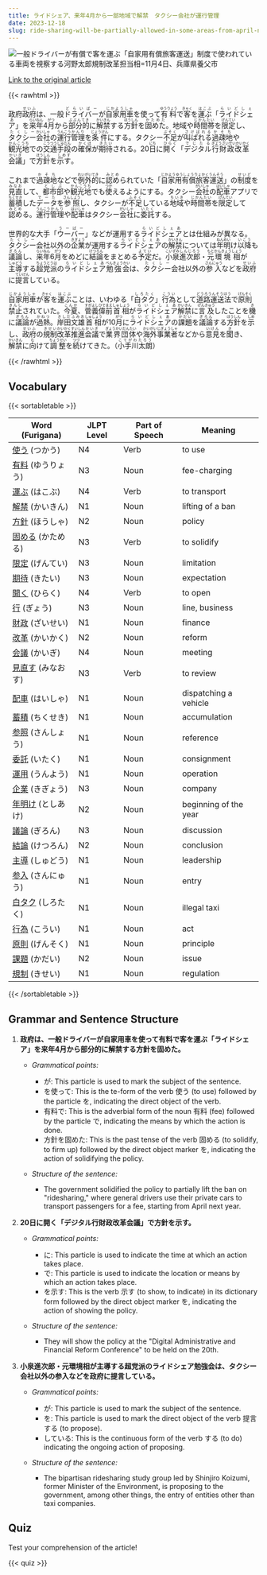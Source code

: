 ```yaml
---
title: ライドシェア、来年4月から一部地域で解禁　タクシー会社が運行管理
date: 2023-12-18
slug: ride-sharing-will-be-partially-allowed-in-some-areas-from-april-next-year-with-taxi-companies-managing-the-operations
---
```


![一般ドライバーが有償で客を運ぶ「自家用有償旅客運送」制度で使われている車両を視察する河野太郎規制改革担当相=11月4日、兵庫県養父市](https://www.asahicom.jp/imgopt/img/046681eb22/comm_L/AS20231218001896.jpg "一般ドライバーが有償で客を運ぶ「自家用有償旅客運送」制度で使われている車両を視察する河野太郎規制改革担当相=11月4日、兵庫県養父市")

[Link to the original article](https://asahi.com/articles/ASRDL4WDPRDLULFA018.html?iref=comtop_7_06)

{{< rawhtml >}}
<p>政府<ruby>政府<rt>せいふ</rt></ruby>は、一般<ruby>ドライバー<rt>どらいばー</rt></ruby>が<ruby>自家用車<rt>じかようしゃ</rt></ruby>を使って<ruby>有料<rt>ゆうりょう</rt></ruby>で<ruby>客<rt>きゃく</rt></ruby>を<ruby>運ぶ<rt>はこぶ</rt></ruby>「<ruby>ライドシェア<rt>らいどしぇあ</rt></ruby>」を<ruby>来年<rt>らいねん</rt></ruby>4<ruby>月<rt>がつ</rt></ruby>から<ruby>部分的<rt>ぶぶんてき</rt></ruby>に<ruby>解禁<rt>かいきん</rt></ruby>する<ruby>方針<rt>ほうしん</rt></ruby>を<ruby>固めた<rt>かためた</rt></ruby>。地域や<ruby>時間帯<rt>じかんたい</rt></ruby>を<ruby>限定<rt>げんてい</rt></ruby>し、<ruby>タクシー<rt>たくしー</rt></ruby><ruby>会社<rt>かいしゃ</rt></ruby>の<ruby>運行<rt>うんこう</rt></ruby><ruby>管理<rt>かんり</rt></ruby>を<ruby>条件<rt>じょうけん</rt></ruby>にする。タクシー<ruby>不足<rt>ぶそく</rt></ruby>が<ruby>叫ばれる<rt>さけばれる</rt></ruby><ruby>過疎地<rt>かそち</rt></ruby>や<ruby>観光地<rt>かんこうち</rt></ruby>での<ruby>交通手段<rt>こうつうしゅだん</rt></ruby>の<ruby>確保<rt>かくほ</rt></ruby>が<ruby>期待<rt>きたい</rt></ruby>される。20<ruby>日<rt>にち</rt></ruby>に<ruby>開く<rt>ひらく</rt></ruby>「<ruby>デジタル<rt>でじたる</rt></ruby><ruby>行財政改革<rt>ぎょうざいせいかいかく</rt></ruby><ruby>会議<rt>かいぎ</rt></ruby>」で<ruby>方針<rt>ほうしん</rt></ruby>を<ruby>示す<rt>しめす</rt></ruby>。</p>

<p>これまで<ruby>過疎地<rt>かそち</rt></ruby>などで<ruby>例外的<rt>れいがいてき</rt></ruby>に<ruby>認め<rt>みとめ</rt></ruby>られていた「<ruby>自家用有償旅客運送<rt>じかようゆうしょうりょかくうんそう</rt></ruby>」の<ruby>制度<rt>せいど</rt></ruby>を<ruby>見直<rt>みなお</rt></ruby>して、<ruby>都市部<rt>としぶ</rt></ruby>や<ruby>観光地<rt>かんこうち</rt></ruby>でも<ruby>使<rt>つか</rt></ruby>えるようにする。タクシー<ruby>会社<rt>がいしゃ</rt></ruby>の<ruby>配車<rt>はいしゃ</rt></ruby>アプリで<ruby>蓄積<rt>ちくせき</rt></ruby>した<ruby>データ<rt>でーた</rt></ruby>を<ruby>参照<rt>さんしょう</rt></ruby>し、タクシーが<ruby>不足<rt>ふそく</rt></ruby>している<ruby>地域<rt>ちいき</rt></ruby>や<ruby>時間帯<rt>じかんたい</rt></ruby>を<ruby>限定<rt>げんてい</rt></ruby>して<ruby>認め<rt>みとめ</rt></ruby>る。<ruby>運行<rt>うんこう</rt></ruby><ruby>管理<rt>かんり</rt></ruby>や<ruby>配車<rt>はいしゃ</rt></ruby>はタクシー<ruby>会社<rt>がいしゃ</rt></ruby>に<ruby>委託<rt>いたく</rt></ruby>する。</p>

<p>世界的な大手「<ruby>ウーバー<rt>うーばー</rt></ruby>」などが運用する<ruby>ライドシェア<rt>らいどしぇあ</rt></ruby>とは仕組みが異なる。<ruby>タクシー<rt>たくしー</rt></ruby>会社以外の<ruby>企業<rt>きぎょう</rt></ruby>が運用する<ruby>ライドシェア<rt>らいどしぇあ</rt></ruby>の<ruby>解禁<rt>かいきん</rt></ruby>については<ruby>年明<rt>ねんめい</rt></ruby>け<ruby>以降<rt>いこう</rt></ruby>も<ruby>議論<rt>ぎろん</rt></ruby>し、<ruby>来年<rt>らいねん</rt></ruby>6<ruby>月<rt>がつ</rt></ruby>をめどに<ruby>結論<rt>けつろん</rt></ruby>をまとめる<ruby>予定<rt>よてい</rt></ruby>だ。<ruby>小泉<rt>こいずみ</rt></ruby><ruby>進次郎<rt>しんじろう</rt></ruby>・<ruby>元<rt>もと</rt></ruby><ruby>環境<rt>かんきょう</rt></ruby><ruby>相<rt>しょう</rt></ruby>が<ruby>主導<rt>しゅどう</rt></ruby>する<ruby>超党派<rt>ちょうとうは</rt></ruby>の<ruby>ライドシェア<rt>らいどしぇあ</rt></ruby><ruby>勉強会<rt>べんきょうかい</rt></ruby>は、<ruby>タクシー<rt>たくしー</rt></ruby>会社以外の<ruby>参入<rt>さんにゅう</rt></ruby>などを<ruby>政府<rt>せいふ</rt></ruby>に<ruby>提言<rt>ていげん</rt></ruby>している。</p>

<p><ruby>自家用車<rt>じかようしゃ</rt></ruby>が<ruby>客<rt>きゃく</rt></ruby>を<ruby>運ぶ<rt>はこぶ</rt></ruby>ことは、いわゆる「<ruby>白タク<rt>しろたく</rt></ruby>」<ruby>行為<rt>こうい</rt></ruby>として<ruby>道路運送法<rt>どうろうんそうほう</rt></ruby>で<ruby>原則<rt>げんそく</rt></ruby><ruby>禁止<rt>きんし</rt></ruby>されていた。<ruby>今夏<rt>こんか</rt></ruby>、<ruby>菅義偉<rt>すがよしひで</rt></ruby><ruby>前<rt>まえ</rt></ruby><ruby>首相<rt>しゅしょう</rt></ruby>が<ruby>ライドシェア<rt>らいどしぇあ</rt></ruby><ruby>解禁<rt>かいきん</rt></ruby>に<ruby>言及<rt>げんきゅう</rt></ruby>したことを<ruby>機<rt>き</rt></ruby>に<ruby>議論<rt>ぎろん</rt></ruby>が<ruby>過熱<rt>かねつ</rt></ruby>。<ruby>岸田文雄<rt>きしだふみお</rt></ruby><ruby>首相<rt>しゅしょう</rt></ruby>が10<ruby>月<rt>がつ</rt></ruby>に<ruby>ライドシェア<rt>らいどしぇあ</rt></ruby>の<ruby>課題<rt>かだい</rt></ruby>を<ruby>議論<rt>ぎろん</rt></ruby>する<ruby>方針<rt>ほうしん</rt></ruby>を<ruby>示<rt>しめ</rt></ruby>し、<ruby>政府<rt>せいふ</rt></ruby>の<ruby>規制<rt>きせい</rt></ruby><ruby>改革<rt>かいかく</rt></ruby><ruby>推進<rt>すいしん</rt></ruby><ruby>会議<rt>かいぎ</rt></ruby>で<ruby>業界団体<rt>ぎょうかいだんたい</rt></ruby>や<ruby>海外事業者<rt>かいがいじぎょうしゃ</rt></ruby>などから<ruby>意見<rt>いけん</rt></ruby>を<ruby>聞<rt>き</rt></ruby>き、<ruby>解禁<rt>かいきん</rt></ruby>に<ruby>向<rt>む</rt></ruby>けて<ruby>調整<rt>ちょうせい</rt></ruby>を<ruby>続<rt>つづ</rt></ruby>けてきた。（<ruby>小手川太朗<rt>こてがわたろう</rt></ruby>）</p>
{{< /rawhtml >}}

## Vocabulary


{{< sortabletable >}}

| Word (Furigana) | JLPT Level | Part of Speech | Meaning |
|-----------------|------------|----------------|---------|
|[使う](https://jisho.org/search/%E4%BD%BF%E3%81%86) (つかう)| N4 | Verb | to use |
|[有料](https://jisho.org/search/%E6%9C%89%E6%96%99) (ゆうりょう)| N3 | Noun | fee-charging |
|[運ぶ](https://jisho.org/search/%E9%81%8B%E3%81%B6) (はこぶ)| N4 | Verb | to transport |
|[解禁](https://jisho.org/search/%E8%A7%A3%E7%A6%81) (かいきん)| N1 | Noun | lifting of a ban |
|[方針](https://jisho.org/search/%E6%96%B9%E9%87%9D) (ほうしゃ)| N2 | Noun | policy |
|[固める](https://jisho.org/search/%E5%9B%BA%E3%82%81%E3%82%8B) (かためる)| N3 | Verb | to solidify |
|[限定](https://jisho.org/search/%E9%99%90%E5%AE%9A) (げんてい)| N3 | Noun | limitation |
|[期待](https://jisho.org/search/%E6%9C%9F%E5%BE%85) (きたい)| N3 | Noun | expectation |
|[開く](https://jisho.org/search/%E9%96%8B%E3%81%8F) (ひらく)| N4 | Verb | to open |
|[行](https://jisho.org/search/%E8%A1%8C) (ぎょう)| N3 | Noun | line, business |
|[財政](https://jisho.org/search/%E8%B2%A1%E6%94%BF) (ざいせい)| N1 | Noun | finance |
|[改革](https://jisho.org/search/%E6%94%B9%E9%9D%A9) (かいかく)| N2 | Noun | reform |
|[会議](https://jisho.org/search/%E4%BC%9A%E8%AD%B0) (かいぎ)| N4 | Noun | meeting |
|[見直す](https://jisho.org/search/%E8%A6%8B%E7%9B%B4%E3%81%99) (みなおす)| N3 | Verb | to review |
|[配車](https://jisho.org/search/%E9%85%8D%E8%BB%8A) (はいしゃ)| N1 | Noun | dispatching a vehicle |
|[蓄積](https://jisho.org/search/%E8%93%84%E7%A9%8D) (ちくせき)| N1 | Noun | accumulation |
|[参照](https://jisho.org/search/%E5%8F%82%E7%85%A7) (さんしょう)| N1 | Noun | reference |
|[委託](https://jisho.org/search/%E5%A7%94%E8%A8%97) (いたく)| N1 | Noun | consignment |
|[運用](https://jisho.org/search/%E9%81%8B%E7%94%A8) (うんよう)| N1 | Noun | operation |
|[企業](https://jisho.org/search/%E4%BC%81%E6%A5%AD) (きぎょう)| N3 | Noun | company |
|[年明け](https://jisho.org/search/%E5%B9%B4%E6%98%8E%E3%81%91) (としあけ)| N2 | Noun | beginning of the year |
|[議論](https://jisho.org/search/%E8%AD%B0%E8%AB%96) (ぎろん)| N3 | Noun | discussion |
|[結論](https://jisho.org/search/%E7%B5%90%E8%AB%96) (けつろん)| N2 | Noun | conclusion |
|[主導](https://jisho.org/search/%E4%B8%BB%E5%B0%8E) (しゅどう)| N1 | Noun | leadership |
|[参入](https://jisho.org/search/%E5%8F%82%E5%85%A5) (さんにゅう)| N1 | Noun | entry |
|[白タク](https://jisho.org/search/%E7%99%BD%E3%82%BF%E3%82%AF) (しろたく)| N1 | Noun | illegal taxi |
|[行為](https://jisho.org/search/%E8%A1%8C%E7%82%BA) (こうい)| N1 | Noun | act |
|[原則](https://jisho.org/search/%E5%8E%9F%E5%89%87) (げんそく)| N1 | Noun | principle |
|[課題](https://jisho.org/search/%E8%AA%B2%E9%A1%8C) (かだい)| N2 | Noun | issue |
|[規制](https://jisho.org/search/%E8%A6%8F%E5%88%B6) (きせい)| N1 | Noun | regulation |

{{< /sortabletable >}}


## Grammar and Sentence Structure

1. **政府は、一般ドライバーが自家用車を使って有料で客を運ぶ「ライドシェア」を来年4月から部分的に解禁する方針を固めた。**
   - *Grammatical points:* 
     - が: This particle is used to mark the subject of the sentence.
     - を使って: This is the te-form of the verb 使う (to use) followed by the particle を, indicating the direct object of the verb.
     - 有料で: This is the adverbial form of the noun 有料 (fee) followed by the particle で, indicating the means by which the action is done.
     - 方針を固めた: This is the past tense of the verb 固める (to solidify, to firm up) followed by the direct object marker を, indicating the action of solidifying the policy.

   - *Structure of the sentence:* 
     - The government solidified the policy to partially lift the ban on "ridesharing," where general drivers use their private cars to transport passengers for a fee, starting from April next year.

2. **20日に開く「デジタル行財政改革会議」で方針を示す。**
   - *Grammatical points:* 
     - に: This particle is used to indicate the time at which an action takes place.
     - で: This particle is used to indicate the location or means by which an action takes place.
     - を示す: This is the verb 示す (to show, to indicate) in its dictionary form followed by the direct object marker を, indicating the action of showing the policy.

   - *Structure of the sentence:* 
     - They will show the policy at the "Digital Administrative and Financial Reform Conference" to be held on the 20th.

3. **小泉進次郎・元環境相が主導する超党派のライドシェア勉強会は、タクシー会社以外の参入などを政府に提言している。**
   - *Grammatical points:* 
     - が: This particle is used to mark the subject of the sentence.
     - を: This particle is used to mark the direct object of the verb 提言する (to propose).
     - している: This is the continuous form of the verb する (to do) indicating the ongoing action of proposing.

   - *Structure of the sentence:* 
     - The bipartisan ridesharing study group led by Shinjiro Koizumi, former Minister of the Environment, is proposing to the government, among other things, the entry of entities other than taxi companies.

## Quiz

Test your comprehension of the article!

{{< quiz >}}